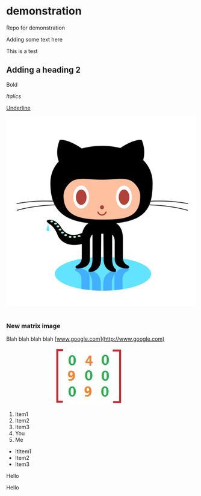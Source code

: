 
# demonstration

Repo for demonstration

Adding some text here

This is a test

## Adding a heading 2

Bold

_Italics_

<u>Underline</u>

[![Title: images/image1470954519289.Png](https://raw.githubusercontent.com/mimisasouvanh/demonstration/master/images/image1470954519289.Png)](https://raw.githubusercontent.com/mimisasouvanh/demonstration/master/images/image1470954519289.Png)        

### New matrix image

Blah blah blah blah [www.google.com](http://www.google.com)

                                 [![Title: images/image1470955317486.Jpeg](https://raw.githubusercontent.com/mimisasouvanh/demonstration/master/images/image1470955317486.Jpeg)](https://raw.githubusercontent.com/mimisasouvanh/demonstration/master/images/image1470955317486.Jpeg)

<div>

1.  Item1
2.  Item2
3.  Item3
4.  You
5.  Me


<div>

<div>

<div>

*   ItItem1
*   Item2
*   Item3




Hello

Hello
